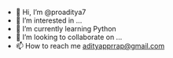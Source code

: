 - 👋 Hi, I’m @proaditya7
- 👀 I’m interested in ...
- 🌱 I’m currently learning Python
- 💞️ I’m looking to collaborate on ...
- 📫 How to reach me adityapprrap@gmail.com

<!---
proaditya7/proaditya7 is a ✨ special ✨ repository because its `README.md` (this file) appears on your GitHub profile.
You can click the Preview link to take a look at your changes.
--->
